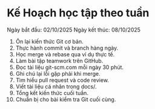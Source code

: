 # Kế Hoạch học tập theo tuần

Ngày bắt đầu: 02/10/2025
Ngày kết thúc: 08/10/2025

1. Ôn lại kiến thức Git cơ bản.
2. Thực hành commit và branch hàng ngày.
3. Học merge và rebase qua ví dụ thực tế.
4. Làm bài tập teamwork trên GitHub.
5. Đọc tài liệu git-scm.com mỗi ngày 30 phút.
6. Ghi chú lại lỗi gặp phải khi merge.
7. Tìm hiểu pull request và code review.
8. Viết tài liệu cá nhân trong docs/.
9. Tổng kết kiến thức cuối tuần.
10. Chuẩn bị cho bài kiểm tra Git cuối cùng.

